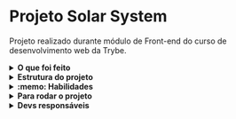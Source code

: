 # Projeto Solar System

Projeto realizado durante módulo de Front-end do curso de desenvolvimento web da Trybe.

<details>
  <summary><strong>O que foi feito</strong></summary>

  <p>
  Neste projeto, foi desenvolvido uma página utilizando o biblioteca React para listar todos os planetas do Sistema Solar e também algumas das missões espaciais mais conhecidas. Colocando em prática alguns dos conceitos básicos de React: componentes, props e composição de componentes.
  </p> 

</details>
<details>
  <summary><strong>Estrutura do projeto</strong></summary>

  - Funções já desenvolvidas pela Trybe: ```numbers```, ```circle```, ```productDetails```, ```getCharacter```;

</details>

<details>
  <summary><strong>:memo: Habilidades</strong></summary><br />

  - Utilizar JSX no React;

  - Utilizar corretamente o método render() para renderizar seus componentes;

  - Utilizar import para trazer componentes em diferentes arquivos;

  - Criar componentes de classe em React;

  - Criar múltiplos componentes a partir de um array;

  - Fazer uso de props corretamente;

  - Fazer uso de PropTypes para validar as props de um componente.

</details>
<details>
  <summary><strong>Para rodar o projeto</strong></summary>

  - Clone o projeto desse repositório para sua máquina;
  - Execute ```npm install```;
  - Execute ```npm start``` rodar a aplicação;
  
</details>
<details>
  <summary><strong>Devs responsáveis</strong></summary>

  - [@Murilo-MRS](https://github.com/Murilo-MRS)

</details>
<!-- Olá, Tryber!
Esse é apenas um arquivo inicial para o README do seu projeto.
É essencial que você preencha esse documento por conta própria, ok?
Não deixe de usar nossas dicas de escrita de README de projetos, e deixe sua criatividade brilhar!
:warning: IMPORTANTE: você precisa deixar nítido:
- quais arquivos/pastas foram desenvolvidos por você; 
- quais arquivos/pastas foram desenvolvidos por outra pessoa estudante;
- quais arquivos/pastas foram desenvolvidos pela Trybe.
-->